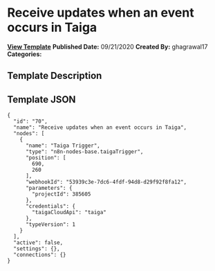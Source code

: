 # Receive updates when an event occurs in Taiga

**[View Template](https://n8n.io/workflows/686-/)**  **Published Date:** 09/21/2020  **Created By:** ghagrawal17  **Categories:**   

## Template Description



## Template JSON

```
{
  "id": "70",
  "name": "Receive updates when an event occurs in Taiga",
  "nodes": [
    {
      "name": "Taiga Trigger",
      "type": "n8n-nodes-base.taigaTrigger",
      "position": [
        690,
        260
      ],
      "webhookId": "53939c3e-7dc6-4fdf-94d8-d29f92f8fa12",
      "parameters": {
        "projectId": 385605
      },
      "credentials": {
        "taigaCloudApi": "taiga"
      },
      "typeVersion": 1
    }
  ],
  "active": false,
  "settings": {},
  "connections": {}
}
```

